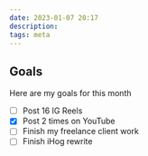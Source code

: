 ```yaml
---
date: 2023-01-07 20:17
description: 
tags: meta
---
```


## Goals
Here are my goals for this month
- [ ] Post 16 IG Reels
- [x] Post 2 times on YouTube
- [ ] Finish my freelance client work
- [ ] Finish iHog rewrite